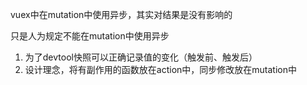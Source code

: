 
vuex中在mutation中使用异步，其实对结果是没有影响的


只是人为规定不能在mutation中使用异步

1. 为了devtool快照可以正确记录值的变化（触发前、触发后）
2. 设计理念，将有副作用的函数放在action中，同步修改放在mutation中

